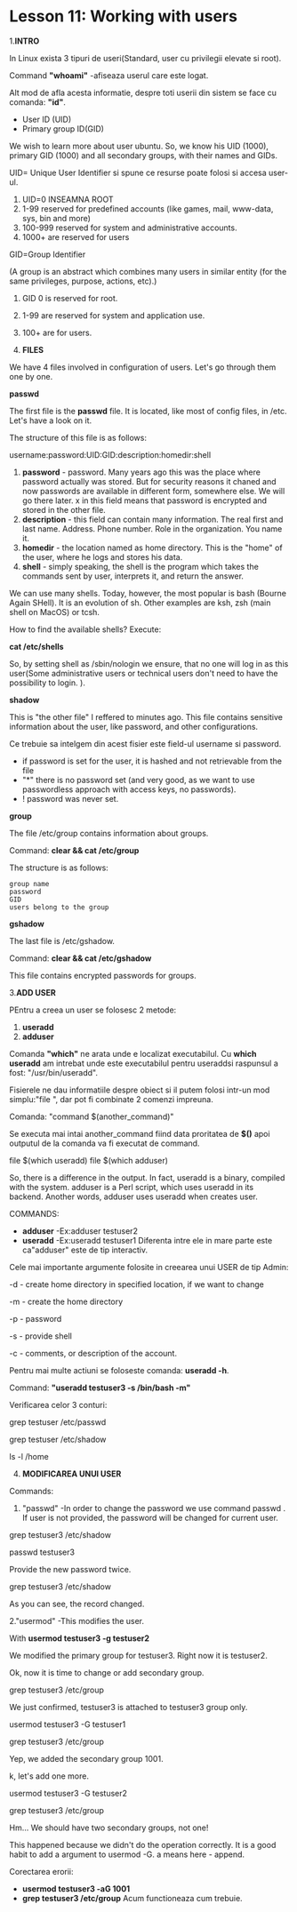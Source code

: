 # Lesson 11: Working with users

1.**INTRO**

In Linux exista 3 tipuri de useri(Standard, user cu privilegii elevate si root).

Command **"whoami"** -afiseaza userul care este logat.

Alt mod de afla acesta informatie, despre toti userii din sistem se face cu comanda: **"id"**.

* User ID (UID)
* Primary group ID(GID)

We wish to learn more about user ubuntu. So, we know his UID (1000), primary GID (1000) and all secondary groups, with their names and GIDs.

UID= Unique User Identifier si spune ce resurse poate folosi si accesa user-ul.

1. UID=0 INSEAMNA ROOT
1. 1-99 reserved for predefined accounts (like games, mail, www-data, sys, bin and more)
2. 100-999 reserved for system and administrative accounts.
3. 1000+ are reserved for users

GID=Group Identifier

(A group is an abstract which combines many users in similar entity (for the same privileges, purpose, actions, etc).)

1. GID 0 is reserved for root.
2. 1-99 are reserved for system and application use.
3. 100+ are for users.

2. **FILES**

We have 4 files involved in configuration of users. Let's go through them one by one.

**passwd**

The first file is the **passwd** file. It is located, like most of config files, in /etc. Let's have a look on it.

The structure of this file is as follows:

username:password:UID:GID:description:homedir:shell

1. **password** - password. Many years ago this was the place where password actually was stored. But for security reasons it chaned and now passwords are available in different form, somewhere else. We will go there later. x in this field means that password is encrypted and stored in the other file.
2. **description** - this field can contain many information. The real first and last name. Address. Phone number. Role in the organization. You name it.
3. **homedir** - the location named as home directory. This is the "home" of the user, where he logs and stores his data.
4. **shell** - simply speaking, the shell is the program which takes the commands sent by user, interprets it, and return the answer.

We can use many shells. Today, however, the most popular is bash (Bourne Again SHell). It is an evolution of sh. Other examples are ksh, zsh (main shell on MacOS) or tcsh.

How to find the available shells? Execute:

**cat /etc/shells** 

 So, by setting shell as /sbin/nologin we ensure, that no one will log in as this user(Some administrative users or technical users don't need to have the possibility to login. ).

**shadow**

This is "the other file" I reffered to minutes ago. This file contains sensitive information about the user, like password, and other configurations. 

Ce trebuie sa intelgem din acest fisier este field-ul username si password.

* if password is set for the user, it is hashed and not retrievable from the file 
* "*" there is no password set (and very good, as we want to use passwordless approach with access keys, no passwords).
* ! password was never set.

**group**

The file /etc/group contains information about groups.

Command: **clear && cat /etc/group**

The structure is as follows:

    group name
    password
    GID
    users belong to the group


**gshadow**

The last file is /etc/gshadow.

Command: **clear && cat /etc/gshadow**

This file contains encrypted passwords for groups.

3.**ADD USER**

PEntru a creea un user se folosesc 2 metode:

1. **useradd**
2. **adduser**

Comanda **"which"** ne arata unde e localizat executabilul. Cu **which useradd** am intrebat unde este executabilul pentru useraddsi raspunsul a fost: "/usr/bin/useradd".

Fisierele ne dau informatiile despre obiect si il putem folosi intr-un mod simplu:"file <object>", dar pot fi combinate 2 comenzi impreuna.

Comanda: "command $(another_command)"

Se executa mai intai another_command fiind data proritatea de **$()** apoi outputul de la comanda va fi executat de command.

file $(which useradd)
file $(which adduser)

So, there is a difference in the output. In fact, useradd is a binary, compiled with the system. adduser is a Perl script, which uses useradd in its backend. Another words, adduser uses useradd when creates user.

COMMANDS:

* **adduser**   -Ex:adduser testuser2
* **useradd**   -Ex:useradd testuser1
Diferenta intre ele in mare parte este ca"adduser" este de tip interactiv.

Cele mai importante argumente folosite in creearea unui USER de tip Admin:

-d - create home directory in specified location, if we want to change

-m - create the home directory

-p - password

-s - provide shell

-c - comments, or description of the account.

Pentru mai multe actiuni se foloseste comanda: **useradd -h**.

Command: **"useradd testuser3 -s /bin/bash -m"**

Verificarea celor 3 conturi:

grep testuser /etc/passwd

grep testuser /etc/shadow

ls -l /home 

4. **MODIFICAREA UNUI USER**

Commands:
1. "passwd"  -In order to change the password we use command passwd <user>. If user is not provided, the password will be changed for current user.

grep testuser3 /etc/shadow

passwd testuser3 

Provide the new password twice.

grep testuser3 /etc/shadow

As you can see, the record changed.

2."usermod" -This modifies the user.

With **usermod testuser3 -g testuser2**

We modified the primary group for testuser3. Right now it is testuser2.

Ok, now it is time to change or add secondary group.

grep testuser3 /etc/group

We just confirmed, testuser3 is attached to testuser3 group only.

usermod testuser3 -G testuser1

grep testuser3 /etc/group

Yep, we added the secondary group 1001.

k, let's add one more.

usermod testuser3 -G testuser2

grep testuser3 /etc/group

Hm... We should have two secondary groups, not one!

This happened because we didn't do the operation correctly. It is a good habit to add a argument to usermod -G. a means here - append.

Corectarea erorii:
* **usermod testuser3 -aG 1001**
*  **grep testuser3 /etc/group**
Acum functioneaza cum trebuie.







